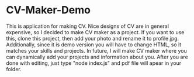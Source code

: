 # CV-Maker-Demo
This is application for making CV. Nice designs of CV are in general expensive, so I decided to make CV maker as a project. If you want to use this, clone this project, then add your photo and rename it to profile.jpg. Additionally, since it is demo version you will have to change HTML, so it matches your skills and projects. In future, I will make CV maker where you can dynamically add your projects and information about you. After you are done with editing, just type "node index.js" and pdf file will apear in your folder.
